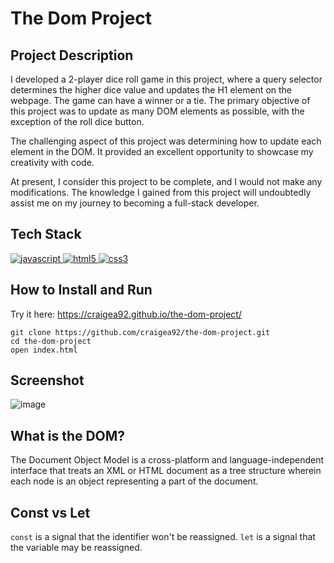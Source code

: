 # The Dom Project

## Project Description
I developed a 2-player dice roll game in this project, where a query selector determines the higher dice value and updates the H1 element on the webpage. The game can have a winner or a tie. The primary objective of this project was to update as many DOM elements as possible, with the exception of the roll dice button.

The challenging aspect of this project was determining how to update each element in the DOM. It provided an excellent opportunity to showcase my creativity with code.

At present, I consider this project to be complete, and I would not make any modifications. The knowledge I gained from this project will undoubtedly assist me on my journey to becoming a full-stack developer.

## Tech Stack
<a href="https://www.javascript.com/"> <img src="https://icongr.am/devicon/javascript-original.svg?size=40&color=currentColor" alt="javascript"/> </a>
<a href="https://www.w3schools.com/html/"> <img src="https://icongr.am/devicon/html5-original.svg?size=40&color=8000ff" alt="html5"/> </a> 
<a href="https://www.w3schools.com/css/"> <img src="https://icongr.am/devicon/css3-original.svg?size=40&color=8000ff" alt="css3"/> </a>

## How to Install and Run
Try it here: https://craigea92.github.io/the-dom-project/
```
git clone https://github.com/craigea92/the-dom-project.git
cd the-dom-project
open index.html
```
## Screenshot
![image](https://user-images.githubusercontent.com/82875984/219885257-b63b2eec-6a50-4c14-8e42-5bc624752de9.png)


## What is the DOM?
The Document Object Model is a cross-platform and language-independent interface that treats an XML or HTML document as a tree structure wherein each node is an object representing a part of the document.

## Const vs Let
`const` is a signal that the identifier won't be reassigned. `let` is a signal that the variable may be reassigned.
